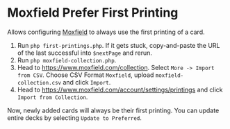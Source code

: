 # Moxfield Prefer First Printing

Allows configuring [Moxfield](https://moxfield.com) to always use the first printing of a card.

1. Run `php first-printings.php`.
   If it gets stuck, copy-and-paste the URL of the last successful into `$nextPage` and rerun.
2. Run `php moxfield-collection.php`.
3. Head to https://www.moxfield.com/collection.
   Select `More -> Import from CSV`.
   Choose CSV Format `Moxfield`, upload `moxfield-collection.csv` and click `Import`.
4. Head to https://www.moxfield.com/account/settings/printings and click `Import from Collection`.

Now, newly added cards will always be their first printing.
You can update entire decks by selecting `Update to Preferred`.

